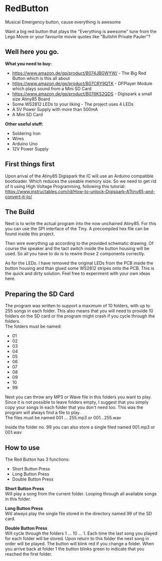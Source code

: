 # RedButton
Musical Emergency button, cause everything is awesome

Want a big red button that plays the "Everything is awesome" tune from the Lego Movie
or your favourite movie quotes like "Bullshit Private Pauler"?

## Well here you go.  
**What you need to buy:**

* https://www.amazon.de/gp/product/B074JBGWYW/ - The Big Red Button which is this all about
* https://www.amazon.de/gp/product/B07CRY9QTK - DFPlayer Module which plays sound from a Mini SD Card
* https://www.amazon.de/gp/product/B076KS2QDS - Digispark a small size Atiny85 Board
* Some WS2812 LEDs to your liking - The project uses 4 LEDs
* A 5V Power Supply with more than 500mA
* A Mini SD Card

**Other useful stuff:**

* Soldering Iron
* Wires
* Arduino Uno
* 12V Power Supply

## First things first  
Upon arival of the Atiny85 Digispark the IC will use an Arduino compatible bootloader. Which reduces the useable memory size. So we need to get rid of it using High Voltage Programming, following this tutorial:  
https://www.instructables.com/id/How-to-unlock-Digispark-ATtiny85-and-convert-it-to/

## The Build
Next is to write the actual program into the now unchained Atiny85. For this you can use the SPI interface of the Tiny. A precompiled hex file can be found inside this project.  

Then wire everything up according to the provided schematic drawing. Of course the speaker and the tact switch inside the button housing will be used. So all you have to do is to rewire those 2 components correctly.  

As for the LEDs. I have removed the original LEDs from the PCB inside the button housing and than glued some WS2812 stripes onto the PCB. This is the quick and dirty solution. Feel free to experiment with your own ideas here.

## Preparing the SD Card
The program was written to support a maximum of 10 folders, with up to 255 songs in each folder. This also means that you will need to provide 10 folders on the SD card or the program might crash if you cycle through the folders.  
The folders must be named:  
* 01  
* 02  
* 03  
* 04  
* 05  
* 06  
* 07  
* 08  
* 09  
* 10  
* 99

Next you can throw any MP3 or Wave file in this folders you want to play. Since it is not possible to leave folders empty, I suggest that you simply copy your songs in each folder that you don't need too. This was the program will always find a file to play.  
The files must be named 001 ... 255.mp3 or 001...255.wav

Inside the folder no. 99 you can also store a single filed named 001.mp3 or 001.wav  

## How to use
The Red Button has 3 functions:  
* Short Button Press
* Long Button Press
* Double Button Press

**Short Button Press**  
Will play a song from the current folder. Looping through all available songs in this folder.

**Long Button Press**  
Will always play the single file stored in the directory named 99 of the SD card. 

**Double Button Press**  
Will cycle through the folders 1 ... 10 ... 1. Each time the last song you played for each folder will be stored. Upon return to this folder the next song in order will be played. The button will blink red if you change a folder. When you arrive back at folder 1 the button blinks green to indicate that you reached the first folder. 

